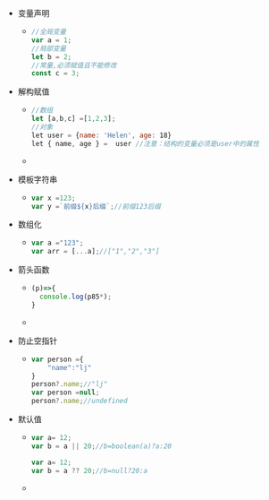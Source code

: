- 变量声明

  - ``` js
    //全局变量
    var a = 1;
    //局部变量
    let b = 2;
    //常量,必须赋值且不能修改
    const c = 3;
    ```

- 解构赋值

  - ```js
    //数组
    let [a,b,c] =[1,2,3];
    //对象
    let user = {name: 'Helen', age: 18}
    let { name, age } =  user //注意：结构的变量必须是user中的属性
    ```

  - 

- 模板字符串

  - ``` js
    var x =123;
    var y =`前缀${x}后缀`;//前缀123后缀
    ```

- 数组化

  - ```js
    var a ="123";
    var arr = [...a];//["1","2","3"]
    ```

- 箭头函数

  - ```js
    (p)=>{
      console.log(p85*);  
    }
    ```

  - 

- 防止空指针

  - ```js
    var person ={
        "name":"lj"
    }
    person?.name;//"lj"
    var person =null;
    person?.name;//undefined
    ```

- 默认值

  - ```js
    var a= 12;
    var b = a || 20;//b=boolean(a)?a:20
    
    var a= 12;
    var b = a ?? 20;//b=null?20:a
    ```

  - 

​	